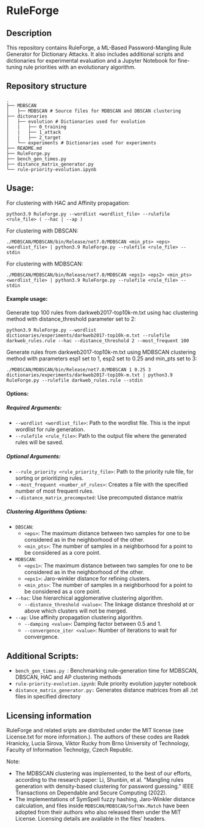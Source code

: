 
# RuleForge

## Description

This repository contains RuleForge, a ML-Based Password-Mangling Rule Generator for Dictionary Attacks. It also includes additional scripts and dictionaries for experimental evaluation and a Jupyter Notebook for fine-tuning rule priorities with an evolutionary algorithm.

## Repository structure
````
.
├── MDBSCAN  
│   ├── MDBSCAN # Source files for MDBSCAN and DBSCAN clustering
├── dictonaries               
│   ├── evolution # Dictionaries used for evolution 
│   |   ├── 0_training 
│   |   ├── 1_attack 
│   |   ├── 2_target  
│   └── experiments # Dictionaries used for experiments 
├── README.md
├── RuleForge.py
├── bench_gen_times.py
├── distance_matrix_generator.py
└── rule-priority-evolution.ipynb
````


## Usage: 
For clustering with HAC and Affinity propagation:
````
python3.9 RuleForge.py --wordlist <wordlist_file> --rulefile <rule_file> ( --hac | --ap )
````
For clustering with DBSCAN:
````
./MDBSCAN/MDBSCAN/bin/Release/net7.0/MDBSCAN <min_pts> <eps> <wordlist_file> | python3.9 RuleForge.py --rulefile <rule_file> --stdin
````
For clustering with MDBSCAN:
````
./MDBSCAN/MDBSCAN/bin/Release/net7.0/MDBSCAN <eps1> <eps2> <min_pts> <wordlist_file> | python3.9 RuleForge.py --rulefile <rule_file> --stdin
````

#### Example usage:

Generate top 100 rules from darkweb2017-top10k-m.txt using hac clustering method with distance_threshold parameter set to 2:
````
python3.9 RuleForge.py --wordlist dictionaries/experiments/darkweb2017-top10k-m.txt --rulefile darkweb_rules.rule --hac --distance_threshold 2 --most_frequent 100 
````
Generate rules from darkweb2017-top10k-m.txt using MDBSCAN clustering method with  parameters esp1 set to 1, esp2 set to 0.25 and min_pts set to 3:
````
./MDBSCAN/MDBSCAN/bin/Release/net7.0/MDBSCAN 1 0.25 3  dictionaries/experiments/darkweb2017-top10k-m.txt | python3.9 RuleForge.py --rulefile darkweb_rules.rule --stdin 
````

#### Options:
##### Required Arguments:
- `--wordlist <wordlist_file>`: Path to the wordlist file. This is the input wordlist for rule generation.
- `--rulefile <rule_file>`: Path to the output file where the generated rules will be saved.

##### Optional Arguments:
- `--rule_priority <rule_priority_file>`: Path to the priority rule file, for sorting or prioritizing rules.
- `--most_frequent <number_of_rules>`: Creates a file with the specified number of most frequent rules.
- `--distance_matrix_precomputed`: Use precomputed distance matrix
##### Clustering Algorithms Options:

- `DBSCAN`: 
  - `<eps>`: The maximum distance between two samples for one to be considered as in the neighborhood of the other. 
  - `<min_pts>`: The number of samples in a neighborhood for a point to be considered as a core point. 
 - `MDBSCAN`: 
	  - `<eps1>`: The maximum distance between two samples for one to be considered as in the neighborhood of the other. 
	  -  `<eps1>`: Jaro-winkler distance for refining clusters. 
	  - `<min_pts>`: The number of samples in a neighborhood for a point to be considered as a core point. 
- `--hac`: Use hierarchical agglomerative clustering algorithm.
  - `--distance_threshold <value>`: The linkage distance threshold at or above which clusters will not be merged.
- `--ap`: Use affinity propagation clustering algorithm.
  - `--damping <value>`: Damping factor between 0.5 and 1. 
  - `--convergence_iter <value>`: Number of iterations to wait for convergence.
  
## Additional Scripts: 
- `bench_gen_times.py `: Benchmarking rule-generation time for MDBSCAN, DBSCAN, HAC and AP clustering methods
- `rule-priority-evolution.ipynb`: Rule priority evolution jupyter notebook
- `distance_matrix_generator.py:` Generates distance matrices from all .txt files in specified directory


## Licensing information
RuleForge and related sripts are distributed under the MIT license (see License.txt for more information.).
The authors of these codes are Radek Hranicky, Lucia Sirova, Viktor Rucky from Brno University of Technology, Faculty of Information Technolgy, Czech Republic.

Note:
- The MDBSCAN clustering was implemented, to the best of our efforts, according to the research paper: Li, Shunbin, et al. "Mangling rules generation with density-based clustering for password guessing." IEEE Transactions on Dependable and Secure Computing (2022).
- The implementations of SymSpell fuzzy hashing, Jaro-Winkler distance calculation, and files inside `MDBSCAN/MDBSCAN/SoftWx.Match` have been adopted from their authors who also released them under the MIT License. Licensing details are available in the files' headers.
